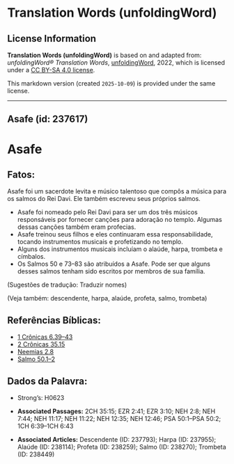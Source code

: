 # Translation Words (unfoldingWord)

## License Information

**Translation Words (unfoldingWord)** is based on and adapted from: _unfoldingWord® Translation Words_, [unfoldingWord](https://unfoldingword.org/utw), 2022, which is licensed under a [CC BY-SA 4.0 license](https://creativecommons.org/licenses/by-sa/4.0/legalcode.en).

This markdown version (created `2025-10-09`) is provided under the same license.



--------------------------------

## Asafe (id: 237617)

Asafe
=====

Fatos:
------

Asafe foi um sacerdote levita e músico talentoso que compôs a música para os salmos do Rei Davi. Ele também escreveu seus próprios salmos.

* Asafe foi nomeado pelo Rei Davi para ser um dos três músicos responsáveis por fornecer canções para adoração no templo. Algumas dessas canções também eram profecias.
* Asafe treinou seus filhos e eles continuaram essa responsabilidade, tocando instrumentos musicais e profetizando no templo.
* Alguns dos instrumentos musicais incluíam o alaúde, harpa, trombeta e címbalos.
* Os Salmos 50 e 73–83 são atribuídos a Asafe. Pode ser que alguns desses salmos tenham sido escritos por membros de sua família.

(Sugestões de tradução: Traduzir nomes)

(Veja também: descendente, harpa, alaúde, profeta, salmo, trombeta)

Referências Bíblicas:
---------------------

* [1 Crônicas 6\.39–43](https://ref.ly/1Chr6:39-1Chr6:43)
* [2 Crônicas 35\.15](https://ref.ly/2Chr35:15)
* [Neemias 2\.8](https://ref.ly/Neh2:8)
* [Salmo 50\.1–2](https://ref.ly/Ps50:1-Ps50:2)

Dados da Palavra:
-----------------

* Strong’s: H0623

* **Associated Passages:** 2CH 35:15; EZR 2:41; EZR 3:10; NEH 2:8; NEH 7:44; NEH 11:17; NEH 11:22; NEH 12:35; NEH 12:46; PSA 50:1–PSA 50:2; 1CH 6:39–1CH 6:43
* **Associated Articles:** Descendente (ID: 237793); Harpa (ID: 237955); Alaúde (ID: 238114); Profeta (ID: 238259); Salmo (ID: 238270); Trombeta (ID: 238449)

